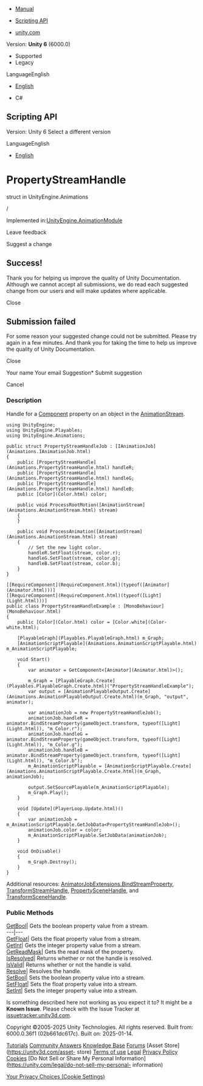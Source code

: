 [ ]()

  * [Manual](../Manual/index.html)
  * [Scripting API](../ScriptReference/index.html)

  * [unity.com](https://unity.com/)

Version: **Unity 6** (6000.0)

  * Supported
  * Legacy

LanguageEnglish

  * [English]()

  * C#

[ ](https://docs.unity3d.com)

## Scripting API

Version: Unity 6 Select a different version

LanguageEnglish

  * [English]()

# PropertyStreamHandle

struct in UnityEngine.Animations

/

Implemented in:[UnityEngine.AnimationModule](UnityEngine.AnimationModule.html)

Leave feedback

Suggest a change

## Success!

Thank you for helping us improve the quality of Unity Documentation. Although
we cannot accept all submissions, we do read each suggested change from our
users and will make updates where applicable.

Close

## Submission failed

For some reason your suggested change could not be submitted. Please <a>try
again</a> in a few minutes. And thank you for taking the time to help us
improve the quality of Unity Documentation.

Close

Your name Your email Suggestion* Submit suggestion

Cancel

[ ]()

### Description

Handle for a [Component](Component.html) property on an object in the
[AnimationStream](Animations.AnimationStream.html).

    
    
    using UnityEngine;
    using UnityEngine.Playables;
    using UnityEngine.Animations;  
      
    public struct PropertyStreamHandleJob : [IAnimationJob](Animations.IAnimationJob.html)
    {
        public [PropertyStreamHandle](Animations.PropertyStreamHandle.html) handleR;
        public [PropertyStreamHandle](Animations.PropertyStreamHandle.html) handleG;
        public [PropertyStreamHandle](Animations.PropertyStreamHandle.html) handleB;
        public [Color](Color.html) color;  
      
        public void ProcessRootMotion([AnimationStream](Animations.AnimationStream.html) stream)
        {
        }  
      
        public void ProcessAnimation([AnimationStream](Animations.AnimationStream.html) stream)
        {
            // Set the new light color.
            handleR.SetFloat(stream, color.r);
            handleG.SetFloat(stream, color.g);
            handleB.SetFloat(stream, color.b);
        }
    }  
      
    [[RequireComponent](RequireComponent.html)(typeof([Animator](Animator.html)))]
    [[RequireComponent](RequireComponent.html)(typeof([Light](Light.html)))]
    public class PropertyStreamHandleExample : [MonoBehaviour](MonoBehaviour.html)
    {
        public [Color](Color.html) color = [Color.white](Color-white.html);  
      
        [PlayableGraph](Playables.PlayableGraph.html) m_Graph;
        [AnimationScriptPlayable](Animations.AnimationScriptPlayable.html) m_AnimationScriptPlayable;  
      
        void Start()
        {
            var animator = GetComponent<[Animator](Animator.html)>();  
      
            m_Graph = [PlayableGraph.Create](Playables.PlayableGraph.Create.html)("PropertyStreamHandleExample");
            var output = [AnimationPlayableOutput.Create](Animations.AnimationPlayableOutput.Create.html)(m_Graph, "output", animator);  
      
            var animationJob = new PropertyStreamHandleJob();
            animationJob.handleR = animator.BindStreamProperty(gameObject.transform, typeof([Light](Light.html)), "m_Color.r");
            animationJob.handleG = animator.BindStreamProperty(gameObject.transform, typeof([Light](Light.html)), "m_Color.g");
            animationJob.handleB = animator.BindStreamProperty(gameObject.transform, typeof([Light](Light.html)), "m_Color.b");
            m_AnimationScriptPlayable = [AnimationScriptPlayable.Create](Animations.AnimationScriptPlayable.Create.html)(m_Graph, animationJob);  
      
            output.SetSourcePlayable(m_AnimationScriptPlayable);
            m_Graph.Play();
        }  
      
        void [Update](PlayerLoop.Update.html)()
        {
            var animationJob = m_AnimationScriptPlayable.GetJobData<PropertyStreamHandleJob>();
            animationJob.color = color;
            m_AnimationScriptPlayable.SetJobData(animationJob);
        }  
      
        void OnDisable()
        {
            m_Graph.Destroy();
        }
    }
    

Additional resources:
[AnimatorJobExtensions.BindStreamProperty](Animations.AnimatorJobExtensions.BindStreamProperty.html),
[TransformStreamHandle](Animations.TransformStreamHandle.html),
[PropertySceneHandle](Animations.PropertySceneHandle.html), and
[TransformSceneHandle](Animations.TransformSceneHandle.html).

### Public Methods

[GetBool](Animations.PropertyStreamHandle.GetBool.html)| Gets the boolean
property value from a stream.  
---|---  
[GetFloat](Animations.PropertyStreamHandle.GetFloat.html)| Gets the float
property value from a stream.  
[GetInt](Animations.PropertyStreamHandle.GetInt.html)| Gets the integer
property value from a stream.  
[GetReadMask](Animations.PropertyStreamHandle.GetReadMask.html)| Gets the read
mask of the property.  
[IsResolved](Animations.PropertyStreamHandle.IsResolved.html)| Returns whether
or not the handle is resolved.  
[IsValid](Animations.PropertyStreamHandle.IsValid.html)| Returns whether or
not the handle is valid.  
[Resolve](Animations.PropertyStreamHandle.Resolve.html)| Resolves the handle.  
[SetBool](Animations.PropertyStreamHandle.SetBool.html)| Sets the boolean
property value into a stream.  
[SetFloat](Animations.PropertyStreamHandle.SetFloat.html)| Sets the float
property value into a stream.  
[SetInt](Animations.PropertyStreamHandle.SetInt.html)| Sets the integer
property value into a stream.  
  
Is something described here not working as you expect it to? It might be a
**Known Issue**. Please check with the Issue Tracker at
[issuetracker.unity3d.com](https://issuetracker.unity3d.com).

Copyright ©2005-2025 Unity Technologies. All rights reserved. Built from:
6000.0.36f1 (02b661dc617c). Built on: 2025-01-14.

[Tutorials](https://unity3d.com/learn) [Community
Answers](https://answers.unity3d.com) [Knowledge
Base](https://support.unity3d.com/hc/en-us)
[Forums](https://forum.unity3d.com) [Asset Store](https://unity3d.com/asset-
store) [Terms of use](https://docs.unity3d.com/Manual/TermsOfUse.html)
[Legal](https://unity.com/legal) [Privacy
Policy](https://unity.com/legal/privacy-policy)
[Cookies](https://unity.com/legal/cookie-policy) [Do Not Sell or Share My
Personal Information](https://unity.com/legal/do-not-sell-my-personal-
information)

[Your Privacy Choices (Cookie Settings)](javascript:void\(0\);)

